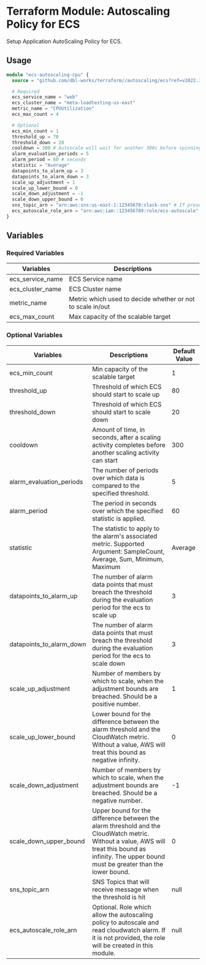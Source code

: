 # Terraform Module: Autoscaling Policy for ECS

Setup Application AutoScaling Policy for ECS.


## Usage

```terraform
module "ecs-autoscaling-cpu" {
  source = "github.com/dbl-works/terraform//autoscaling/ecs?ref=v2022.10.04"

  # Required
  ecs_service_name = "web"
  ecs_cluster_name = "meta-loadtesting-us-east"
  metric_name = "CPUUtilization"
  ecs_max_count = 4

  # Optional
  ecs_min_count = 1
  threshold_up = 70
  threshold_down = 20
  cooldown = 300 # Autoscale will wait for another 300s before spinning more task (if the threshold still exceed the value)
  alarm_evaluation_periods = 5
  alarm_period = 60 # seconds
  statistic = "Average"
  datapoints_to_alarm_up = 3
  datapoints_to_alarm_down = 3
  scale_up_adjustment = 1
  scale_up_lower_bound = 0
  scale_down_adjustment = -1
  scale_down_upper_bound = 0
  sns_topic_arn = "arn:aws:sns:us-east-1:12345678:slack-sns" # If present, it will send notifications to the SNS topics when the alarm is triggered
  ecs_autoscale_role_arn = "arn:aws:iam::123456789:role/ecs-autoscale"
}
```

## Variables
### Required Variables
| Variables        | Descriptions                                               |
|------------------|------------------------------------------------------------|
| ecs_service_name | ECS Service name                                           |
| ecs_cluster_name | ECS Cluster name                                           |
| metric_name      | Metric which used to decide whether or not to scale in/out |
| ecs_max_count    | Max capacity of the scalable target                        |


### Optional Variables
| Variables                | Descriptions                                                                                                                                                                                        | Default Value |
|--------------------------|-----------------------------------------------------------------------------------------------------------------------------------------------------------------------------------------------------|---------------|
| ecs_min_count            | Min capacity of the scalable target                                                                                                                                                                 | 1             |
| threshold_up             | Threshold of which ECS should start to scale up                                                                                                                                                     | 80            |
| threshold_down           | Threshold of which ECS should start to scale down                                                                                                                                                   | 20            |
| cooldown                 | Amount of time, in seconds, after a scaling activity completes before another scaling activity can start                                                                                            | 300           |
| alarm_evaluation_periods | The number of periods over which data is compared to the specified threshold.                                                                                                                       | 5             |
| alarm_period             | The period in seconds over which the specified statistic is applied.                                                                                                                                | 60            |
| statistic                | The statistic to apply to the alarm's associated metric. Supported Argument: SampleCount, Average, Sum, Minimum, Maximum                                                                            | Average       |
| datapoints_to_alarm_up   | The number of alarm data points that must breach the threshold during the evaluation period for the ecs to scale up                                                                                 | 3             |
| datapoints_to_alarm_down | The number of alarm data points that must breach the threshold during the evaluation period for the ecs to scale down                                                                               | 3             |
| scale_up_adjustment      | Number of members by which to scale, when the adjustment bounds are breached. Should be a positive number.                                                                                          | 1             |
| scale_up_lower_bound     | Lower bound for the difference between the alarm threshold and the CloudWatch metric. Without a value, AWS will treat this bound as negative infinity.                                              | 0             |
| scale_down_adjustment    | Number of members by which to scale, when the adjustment bounds are breached. Should be a negative number.                                                                                          | -1            |
| scale_down_upper_bound   | Upper bound for the difference between the alarm threshold and the CloudWatch metric. Without a value, AWS will treat this bound as infinity. The upper bound must be greater than the lower bound. | 0             |
| sns_topic_arn            | SNS Topics that will receive message when the threshold is hit                                                                                                                                      | null          |
| ecs_autoscale_role_arn   | Optional. Role which allow the autoscaling policy to autoscale and read cloudwatch alarm. If it is not provided, the role will be created in this module.                                           | null          |

